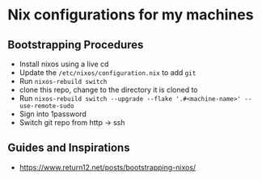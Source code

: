 # Nix configurations for my machines

## Bootstrapping Procedures
- Install nixos using a live cd
- Update the `/etc/nixos/configuration.nix` to add `git`
- Run `nixos-rebuild switch`
- clone this repo, change to the directory it is cloned to
- Run `nixos-rebuild switch --upgrade --flake '.#<machine-name>' --use-remote-sudo`
- Sign into 1password
- Switch git repo from http -> ssh

## Guides and Inspirations
- https://www.return12.net/posts/bootstrapping-nixos/
